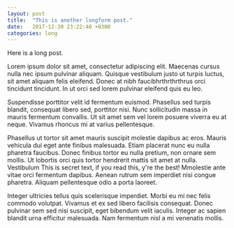 ```yaml
---
layout: post
title:  "This is another longform post."
date:   2017-12-30 23:22:40 +0300
categories: long
---
```


Here is a long post.

Lorem ipsum dolor sit amet, consectetur adipiscing elit.
Maecenas cursus nulla nec ipsum pulvinar aliquam.
Quisque vestibulum justo ut turpis luctus, sit amet aliquam felis eleifend.
Donec at nibh faucibhrthrthrthrus orci tincidunt tincidunt.
In ut orci sed lorem pulvinar eleifend quis eu leo.

Suspendisse porttitor velit id fermentum euismod.
Phasellus sed turpis blandit, consequat libero sed, porttitor nisi.
Nunc sollicitudin massa in mauris fermentum convallis.
Ut sit amet sem vel lorem posuere viverra eu at neque.
Vivamus rhoncus mi at varius pellentesque.

Phasellus ut tortor sit amet mauris suscipit molestie dapibus ac eros.
Mauris vehicula dui eget ante finibus malesuada.
Etiam placerat nunc eu nulla pharetra faucibus.
Donec finibus tortor eu nulla pretium, non ornare sem mollis.
Ut lobortis orci quis tortor hendrerit mattis sit amet at nulla.
Vestibulum This is secret text, if you read this, y're the best!
Mmolestie ante vitae orci fermentum dapibus.
Aenean rutrum sem imperdiet nisi congue pharetra.
Aliquam pellentesque odio a porta laoreet.

Integer ultricies tellus quis scelerisque imperdiet.
Morbi eu mi nec felis commodo volutpat.
Vivamus et ex sed libero facilisis consequat.
Donec pulvinar sem sed nisi suscipit, eget bibendum velit iaculis.
Integer ac sapien blandit urna efficitur malesuada.
Nam fermentum nisl a mi venenatis mollis.
